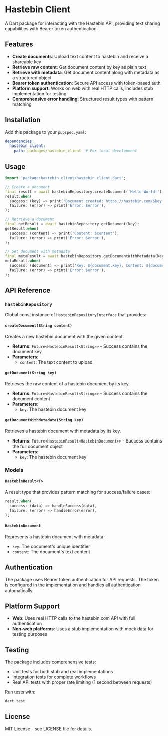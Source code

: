 # Hastebin Client

A Dart package for interacting with the Hastebin API, providing text sharing capabilities with Bearer token authentication.

## Features

- **Create documents**: Upload text content to hastebin and receive a shareable key
- **Retrieve raw content**: Get document content by key as plain text  
- **Retrieve with metadata**: Get document content along with metadata as a structured object
- **Bearer token authentication**: Secure API access with token-based auth
- **Platform support**: Works on web with real HTTP calls, includes stub implementation for testing
- **Comprehensive error handling**: Structured result types with pattern matching

## Installation

Add this package to your `pubspec.yaml`:

```yaml
dependencies:
  hastebin_client:
    path: packages/hastebin_client  # For local development
```

## Usage

```dart
import 'package:hastebin_client/hastebin_client.dart';

// Create a document
final result = await hastebinRepository.createDocument('Hello World!');
result.when(
  success: (key) => print('Document created: https://hastebin.com/$key'),
  failure: (error) => print('Error: $error'),
);

// Retrieve a document
final getResult = await hastebinRepository.getDocument(key);
getResult.when(
  success: (content) => print('Content: $content'),
  failure: (error) => print('Error: $error'),
);

// Get document with metadata
final metaResult = await hastebinRepository.getDocumentWithMetadata(key);
metaResult.when(
  success: (document) => print('Key: ${document.key}, Content: ${document.content}'),
  failure: (error) => print('Error: $error'),
);
```

## API Reference

### `hastebinRepository`

Global const instance of `HastebinRepositoryInterface` that provides:

#### `createDocument(String content)`
Creates a new hastebin document with the given content.
- **Returns**: `Future<HastebinResult<String>>` - Success contains the document key
- **Parameters**: 
  - `content`: The text content to upload

#### `getDocument(String key)`
Retrieves the raw content of a hastebin document by its key.
- **Returns**: `Future<HastebinResult<String>>` - Success contains the document content
- **Parameters**:
  - `key`: The hastebin document key

#### `getDocumentWithMetadata(String key)`
Retrieves a hastebin document with metadata by its key.
- **Returns**: `Future<HastebinResult<HastebinDocument>>` - Success contains the full document object
- **Parameters**:
  - `key`: The hastebin document key

### Models

#### `HastebinResult<T>`
A result type that provides pattern matching for success/failure cases:

```dart
result.when(
  success: (data) => handleSuccess(data),
  failure: (error) => handleError(error),
);
```

#### `HastebinDocument`
Represents a hastebin document with metadata:
- `key`: The document's unique identifier
- `content`: The document's text content

## Authentication

The package uses Bearer token authentication for API requests. The token is configured in the implementation and handles all authentication automatically.

## Platform Support

- **Web**: Uses real HTTP calls to the hastebin.com API with full authentication
- **Non-web platforms**: Uses a stub implementation with mock data for testing purposes

## Testing

The package includes comprehensive tests:
- Unit tests for both stub and real implementations
- Integration tests for complete workflows
- Real API tests with proper rate limiting (1 second between requests)

Run tests with:
```bash
dart test
```

## License

MIT License - see LICENSE file for details.
